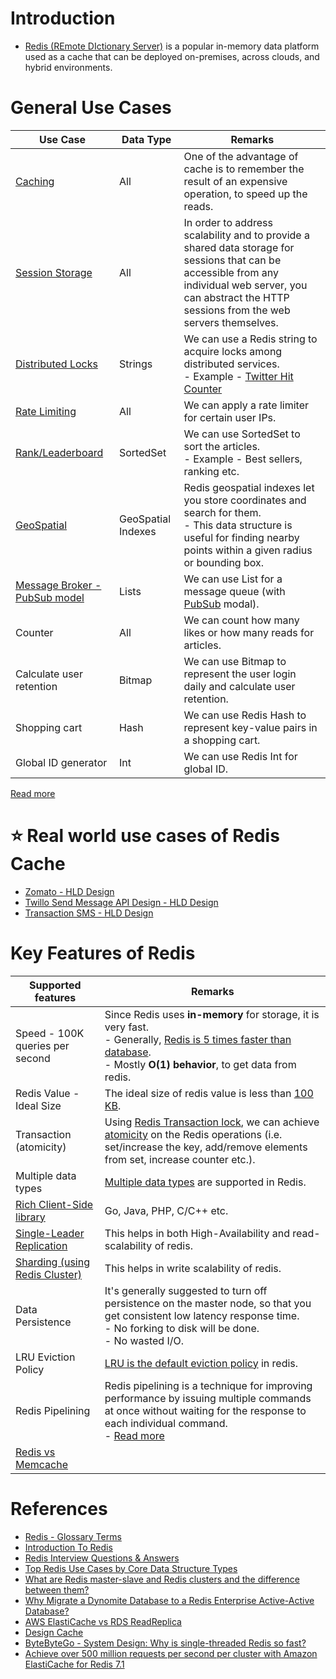 # Introduction
- [Redis (REmote DIctionary Server)](https://redis.com/) is a popular in-memory data platform used as a cache that can be deployed on-premises, across clouds, and hybrid environments.

# General Use Cases

| Use Case                                                                          | Data Type          | Remarks                                                                                                                                                                                                      |
|-----------------------------------------------------------------------------------|--------------------|--------------------------------------------------------------------------------------------------------------------------------------------------------------------------------------------------------------|
| [Caching](https://redis.com/solutions/use-cases/caching/)                         | All                | One of the advantage of cache is to remember the result of an expensive operation, to speed up the reads.                                                                                                    |
| [Session Storage](https://redis.com/solutions/use-cases/session-management/)      | All                | In order to address scalability and to provide a shared data storage for sessions that can be accessible from any individual web server, you can abstract the HTTP sessions from the web servers themselves. |
| [Distributed Locks](https://redis.io/docs/manual/patterns/distributed-locks/)     | Strings            | We can use a Redis string to acquire locks among distributed services.<br/>- Example - [Twitter Hit Counter](../../../0_UseCaseDesigns/HitCounterDesignTwitter/Readme.md)                                    |
| [Rate Limiting](../../../7_ArchitecturePatterns/Resilience/RateLimiting.md)       | All                | We can apply a rate limiter for certain user IPs.                                                                                                                                                            |
| [Rank/Leaderboard](https://redis.com/solutions/use-cases/leaderboards/)           | SortedSet          | We can use SortedSet to sort the articles.<br/>- Example - Best sellers, ranking etc.                                                                                                                        |
| [GeoSpatial](https://redis.io/docs/data-types/geospatial/)                        | GeoSpatial Indexes | Redis geospatial indexes let you store coordinates and search for them. <br/>- This data structure is useful for finding nearby points within a given radius or bounding box.                                |
| [Message Broker - PubSub model](https://redis.com/solutions/use-cases/messaging/) | Lists              | We can use List for a message queue (with [PubSub](https://redis.io/docs/interact/pubsub/) modal).                                                                                                           |
| Counter                                                                           | All                | We can count how many likes or how many reads for articles.                                                                                                                                                  |
| Calculate user retention                                                          | Bitmap             | We can use Bitmap to represent the user login daily and calculate user retention.                                                                                                                            |
| Shopping cart                                                                     | Hash               | We can use Redis Hash to represent key-value pairs in a shopping cart.                                                                                                                                       |
| Global ID generator                                                               | Int                | We can use Redis Int for global ID.                                                                                                                                                                          |

[Read more](https://www.youtube.com/watch?v=a4yX7RUgTxI)

# :star: Real world use cases of Redis Cache
- [Zomato - HLD Design](../../../0_UseCaseDesigns/FoodOrderingZomatoSwiggy/Readme.md)
- [Twillo Send Message API Design - HLD Design](../../../0_UseCaseDesigns/SendSMSMessageAPITwillo/Readme.md)
- [Transaction SMS - HLD Design](../../../../AWS-Services/0_UseCaseDesigns/TransactionSMSDesign/Readme.md)

# Key Features of Redis

| Supported features                                           | Remarks                                                                                                                                                                                                                                                                   |
|--------------------------------------------------------------|---------------------------------------------------------------------------------------------------------------------------------------------------------------------------------------------------------------------------------------------------------------------------|
| Speed - 100K queries per second                              | Since Redis uses **in-memory** for storage, it is very fast. <br/>- Generally, [Redis is 5 times faster than database](../../../6_Estimations&Benchmarking/LatencyNumbers.md). <br/>- Mostly **O(1) behavior**, to get data from redis.                                   |
| Redis Value - Ideal Size                                     | The ideal size of redis value is less than [100 KB](https://stackoverflow.com/questions/55517224/what-is-the-ideal-value-size-range-for-redis-is-100kb-too-large).                                                                                                        |
| Transaction (atomicity)                                      | Using [Redis Transaction lock](https://redis.io/docs/reference/patterns/distributed-locks/), we can achieve [atomicity](../../1_ACID-Transactions/Atomicity.md) on the Redis operations (i.e. set/increase the key, add/remove elements from set, increase counter etc.). |
| Multiple data types                                          | [Multiple data types](DataTypes.md) are supported in Redis.                                                                                                                                                                                                               |
| [Rich Client-Side library](https://redis.io/docs/libraries/) | Go, Java, PHP, C/C++ etc.                                                                                                                                                                                                                                                 |
| [Single-Leader Replication](RedisLeaderFollowReplication.md) | This helps in both High-Availability and read-scalability of redis.                                                                                                                                                                                                       |
| [Sharding (using Redis Cluster)](RedisCluster.md)            | This helps in write scalability of redis.                                                                                                                                                                                                                                 |
| Data Persistence                                             | It's generally suggested to turn off persistence on the master node, so that you get consistent low latency response time.<br/>- No forking to disk will be done.<br/>- No wasted I/O.                                                                                    |
| LRU Eviction Policy                                          | [LRU is the default eviction policy](https://docs.redis.com/latest/rs/databases/configure/eviction-policy/) in redis.                                                                                                                                                     |
| Redis Pipelining                                             | Redis pipelining is a technique for improving performance by issuing multiple commands at once without waiting for the response to each individual command. <br/>- [Read more](https://redis.io/docs/latest/develop/use/pipelining/)                                      |
| [Redis vs Memcache](../RedisVsMemcache.md)                   |                                                                                                                                                                                                                                                                           |

# References
- [Redis - Glossary Terms](https://redis.com/glossary/)
- [Introduction To Redis](https://www.slideshare.net/dvirsky/introduction-to-redis)
- [Redis Interview Questions & Answers](https://www.javatpoint.com/redis-interview-questions-and-answers)
- [Top Redis Use Cases by Core Data Structure Types](https://scalegrid.io/blog/top-redis-use-cases-by-core-data-structure-types/)
- [What are Redis master-slave and Redis clusters and the difference between them?](https://www.learnsteps.com/what-are-redis-master-slave-and-redis-clusters-and-the-difference-between-them/)
- [Why Migrate a Dynomite Database to a Redis Enterprise Active-Active Database?](https://redis.com/blog/why-migrate-dynomite-database-to-redis-enterprise-active-active-database/)
- [AWS ElastiCache vs RDS ReadReplica](https://stackoverflow.com/questions/24728634/aws-elasticache-vs-rds-readreplica)
- [Design Cache](https://www.interviewbit.com/problems/design-cache/)
- [ByteByteGo - System Design: Why is single-threaded Redis so fast?](https://www.youtube.com/watch?v=5TRFpFBccQM)
- [Achieve over 500 million requests per second per cluster with Amazon ElastiCache for Redis 7.1](https://aws.amazon.com/blogs/database/achieve-over-500-million-requests-per-second-per-cluster-with-amazon-elasticache-for-redis-7-1/)